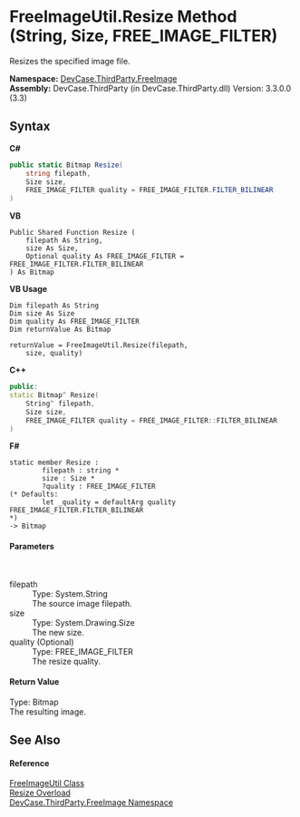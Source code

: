# FreeImageUtil.Resize Method (String, Size, FREE_IMAGE_FILTER)
 

Resizes the specified image file.

**Namespace:**&nbsp;<a href="N_DevCase_ThirdParty_FreeImage">DevCase.ThirdParty.FreeImage</a><br />**Assembly:**&nbsp;DevCase.ThirdParty (in DevCase.ThirdParty.dll) Version: 3.3.0.0 (3.3)

## Syntax

**C#**<br />
``` C#
public static Bitmap Resize(
	string filepath,
	Size size,
	FREE_IMAGE_FILTER quality = FREE_IMAGE_FILTER.FILTER_BILINEAR
)
```

**VB**<br />
``` VB
Public Shared Function Resize ( 
	filepath As String,
	size As Size,
	Optional quality As FREE_IMAGE_FILTER = FREE_IMAGE_FILTER.FILTER_BILINEAR
) As Bitmap
```

**VB Usage**<br />
``` VB Usage
Dim filepath As String
Dim size As Size
Dim quality As FREE_IMAGE_FILTER
Dim returnValue As Bitmap

returnValue = FreeImageUtil.Resize(filepath, 
	size, quality)
```

**C++**<br />
``` C++
public:
static Bitmap^ Resize(
	String^ filepath, 
	Size size, 
	FREE_IMAGE_FILTER quality = FREE_IMAGE_FILTER::FILTER_BILINEAR
)
```

**F#**<br />
``` F#
static member Resize : 
        filepath : string * 
        size : Size * 
        ?quality : FREE_IMAGE_FILTER 
(* Defaults:
        let _quality = defaultArg quality FREE_IMAGE_FILTER.FILTER_BILINEAR
*)
-> Bitmap 

```


#### Parameters
&nbsp;<dl><dt>filepath</dt><dd>Type: System.String<br />The source image filepath.</dd><dt>size</dt><dd>Type: System.Drawing.Size<br />The new size.</dd><dt>quality (Optional)</dt><dd>Type: FREE_IMAGE_FILTER<br />The resize quality.</dd></dl>

#### Return Value
Type: Bitmap<br />The resulting image.

## See Also


#### Reference
<a href="T_DevCase_ThirdParty_FreeImage_FreeImageUtil">FreeImageUtil Class</a><br /><a href="Overload_DevCase_ThirdParty_FreeImage_FreeImageUtil_Resize">Resize Overload</a><br /><a href="N_DevCase_ThirdParty_FreeImage">DevCase.ThirdParty.FreeImage Namespace</a><br />